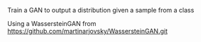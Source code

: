 Train a GAN to output a distribution given a sample from a class

Using a WassersteinGAN from https://github.com/martinarjovsky/WassersteinGAN.git
